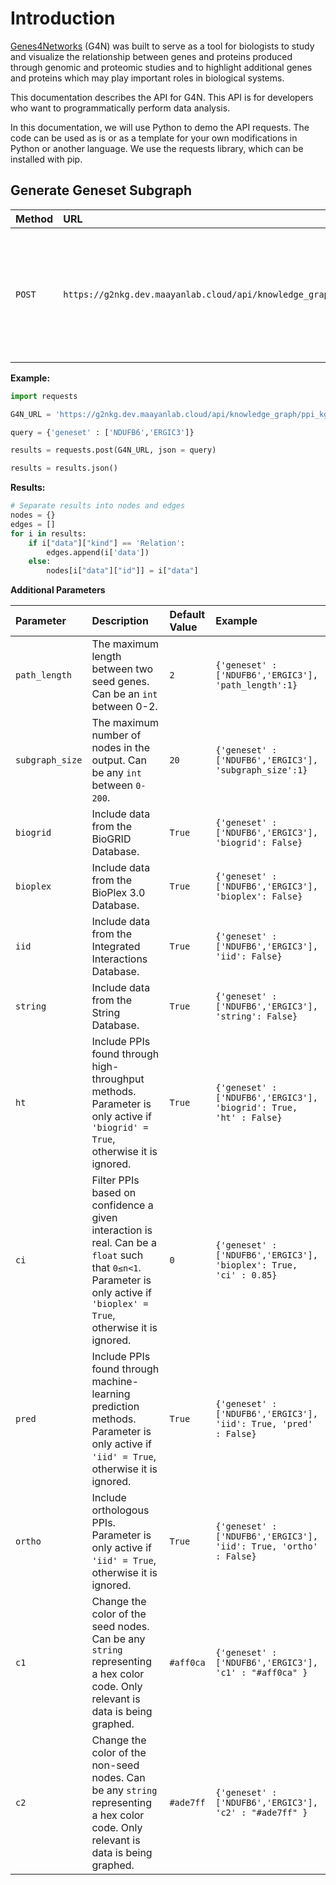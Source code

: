 # Introduction

[Genes4Networks](https://g2nkg.dev.maayanlab.cloud/) (G4N) was built to serve as a tool for biologists to study and visualize the relationship between genes and proteins produced through genomic and proteomic studies and to highlight additional genes and proteins which may play important roles in biological systems.

This documentation describes the API for G4N. This API is for developers who want to programmatically perform data analysis. 

In this documentation, we will use Python to demo the API requests. The code can be used as is or as a template for your own modifications in Python or another language. We use the requests library, which can be installed with pip.

## Generate Geneset Subgraph 

| Method | URL | Input | Returns |
| :--- | :--- | :--- | :--- | 
| `POST` | `https://g2nkg.dev.maayanlab.cloud/api/knowledge_graph/ppi_kg` | A python `dict` containing a `list` of seed genes as type `string` mapped to `geneset:` | A JSON object storing protein nodes and edges

**Example:**
```python
import requests 

G4N_URL = 'https://g2nkg.dev.maayanlab.cloud/api/knowledge_graph/ppi_kg'

query = {'geneset' : ['NDUFB6','ERGIC3']}

results = requests.post(G4N_URL, json = query)

results = results.json()
``` 
**Results:**

```python
# Separate results into nodes and edges 
nodes = {}
edges = []
for i in results:
    if i["data"]["kind"] == 'Relation':
        edges.append(i['data'])
    else:
        nodes[i["data"]["id"]] = i["data"]
```

**Additional Parameters**

| Parameter | Description | Default Value | Example
| :--- | :--- | :--- | :--- |
| `path_length` | The maximum length between two seed genes. Can be an `int` between 0-2. | `2` | `{'geneset' : ['NDUFB6','ERGIC3'], 'path_length':1}`
|`subgraph_size`| The maximum number of nodes in the output. Can be any `int` between `0-200`.| `20`|  `{'geneset' : ['NDUFB6','ERGIC3'], 'subgraph_size':1}`
|`biogrid`| Include data from the BioGRID Database.| `True` | `{'geneset' : ['NDUFB6','ERGIC3'], 'biogrid': False}`
|`bioplex`| Include data from the BioPlex 3.0 Database.| `True` | `{'geneset' : ['NDUFB6','ERGIC3'], 'bioplex': False}`
|`iid`| Include data from the Integrated Interactions Database.| `True` | `{'geneset' : ['NDUFB6','ERGIC3'], 'iid': False}`
|`string`| Include data from the String Database.| `True` | `{'geneset' : ['NDUFB6','ERGIC3'], 'string': False}`
|`ht`| Include PPIs found through high-throughput methods. Parameter is only active if `'biogrid' = True`, otherwise it is ignored.| `True` | `{'geneset' : ['NDUFB6','ERGIC3'], 'biogrid': True, 'ht' : False}`
|`ci`| Filter PPIs based on confidence a given interaction is real. Can be a `float` such that `0≤n<1`. Parameter is only active if `'bioplex' = True`, otherwise it is ignored.| `0` | `{'geneset' : ['NDUFB6','ERGIC3'], 'bioplex': True, 'ci' : 0.85}`
|`pred`| Include PPIs found through machine-learning prediction methods. Parameter is only active if `'iid' = True`, otherwise it is ignored.| `True` | `{'geneset' : ['NDUFB6','ERGIC3'], 'iid': True, 'pred' : False}`
|`ortho`| Include orthologous PPIs. Parameter is only active if `'iid' = True`, otherwise it is ignored.| `True` | `{'geneset' : ['NDUFB6','ERGIC3'], 'iid': True, 'ortho' : False}`
|`c1`| Change the color of the seed nodes. Can be any `string` representing a hex color code. Only relevant is data is being graphed.|`#aff0ca` | `{'geneset' : ['NDUFB6','ERGIC3'], 'c1' : "#aff0ca" }`
|`c2`| Change the color of the non-seed nodes. Can be any `string` representing a hex color code. Only relevant is data is being graphed.|`#ade7ff` | `{'geneset' : ['NDUFB6','ERGIC3'], 'c2' : "#ade7ff" }`
